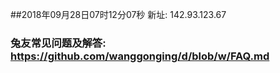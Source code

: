 ##2018年09月28日07时12分07秒 新址: 142.93.123.67
### 兔友常见问题及解答: https://github.com/wanggonging/d/blob/w/FAQ.md
